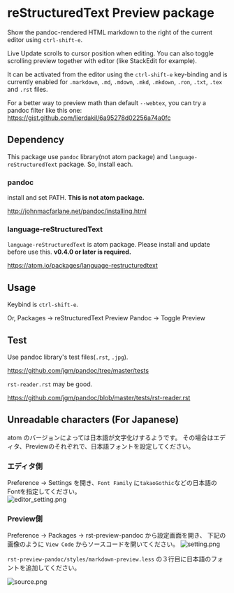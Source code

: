 # reStructuredText Preview package

Show the pandoc-rendered HTML markdown to the right of the current editor using
`ctrl-shift-e`.

Live Update scrolls to cursor position when editing. You can also toggle scrolling preview together with editor (like StackEdit for example).

It can be activated from the editor using the `ctrl-shift-e` key-binding and is
currently enabled for `.markdown`, `.md`, `.mdown`, `.mkd`, `.mkdown`, `.ron`, `.txt`, `.tex` and `.rst` files.

For a better way to preview math than default `--webtex`, you can try a pandoc filter like this one: <https://gist.github.com/lierdakil/6a95278d02256a74a0fc>

## Dependency

This package use `pandoc` library(not atom package) and `language-reStructuredText` package. So, install each.

### pandoc

install and set PATH. **This is not atom package.**

http://johnmacfarlane.net/pandoc/installing.html

### language-reStructuredText

`language-reStructuredText` is atom package. Please install and update before use this. **v0.4.0 or later is required.**

https://atom.io/packages/language-restructuredtext

## Usage

Keybind is `ctrl-shift-e`.

Or, Packages -> reStructuredText Preview Pandoc -> Toggle Preview

## Test

Use pandoc library's test files(`.rst`, `.jpg`).

https://github.com/jgm/pandoc/tree/master/tests

`rst-reader.rst` may be good.

https://github.com/jgm/pandoc/blob/master/tests/rst-reader.rst

## Unreadable characters (For Japanese)
atom のバージョンによっては日本語が文字化けするようです。
その場合はエディタ、Previewのそれぞれで、日本語フォントを設定してください。

### エディタ側
Preference -> Settings を開き、`Font Family` に`takaoGothic`などの日本語のFontを指定してください。  
![editor_setting.png](https://github.com/tohosokawa/rst-preview-pandoc/raw/rst/image/editor_setting.png)

### Preview側
Preference -> Packages -> rst-preview-pandoc から設定画面を開き、
下記の画像のように `View Code` からソースコードを開いてください。
![setting.png](https://github.com/tohosokawa/rst-preview-pandoc/raw/rst/image/setting.png)

`rst-preview-pandoc/styles/markdown-preview.less` の３行目に日本語のフォントを追加してください。

![source.png](https://github.com/tohosokawa/rst-preview-pandoc/raw/rst/image/source.png)
